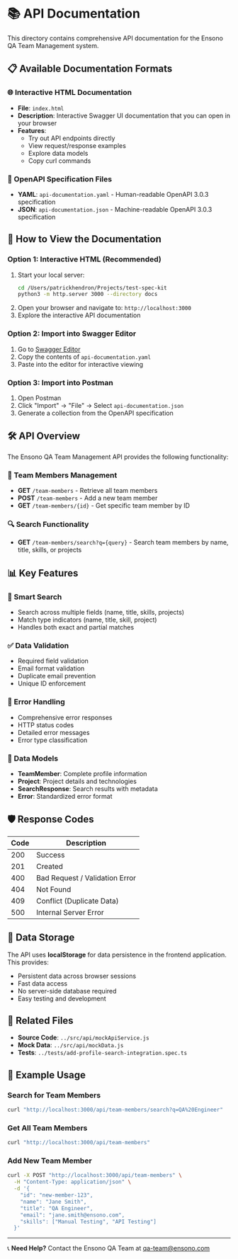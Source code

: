 # 📚 API Documentation

This directory contains comprehensive API documentation for the Ensono QA Team Management system.

## 📋 Available Documentation Formats

### 🌐 Interactive HTML Documentation
- **File**: `index.html`
- **Description**: Interactive Swagger UI documentation that you can open in your browser
- **Features**: 
  - Try out API endpoints directly
  - View request/response examples
  - Explore data models
  - Copy curl commands

### 📄 OpenAPI Specification Files
- **YAML**: `api-documentation.yaml` - Human-readable OpenAPI 3.0.3 specification
- **JSON**: `api-documentation.json` - Machine-readable OpenAPI 3.0.3 specification

## 🚀 How to View the Documentation

### Option 1: Interactive HTML (Recommended)
1. Start your local server:
   ```bash
   cd /Users/patrickhendron/Projects/test-spec-kit
   python3 -m http.server 3000 --directory docs
   ```
2. Open your browser and navigate to: `http://localhost:3000`
3. Explore the interactive API documentation

### Option 2: Import into Swagger Editor
1. Go to [Swagger Editor](https://editor.swagger.io/)
2. Copy the contents of `api-documentation.yaml`
3. Paste into the editor for interactive viewing

### Option 3: Import into Postman
1. Open Postman
2. Click "Import" → "File" → Select `api-documentation.json`
3. Generate a collection from the OpenAPI specification

## 🛠️ API Overview

The Ensono QA Team Management API provides the following functionality:

### 👥 Team Members Management
- **GET** `/team-members` - Retrieve all team members
- **POST** `/team-members` - Add a new team member
- **GET** `/team-members/{id}` - Get specific team member by ID

### 🔍 Search Functionality
- **GET** `/team-members/search?q={query}` - Search team members by name, title, skills, or projects

## 📊 Key Features

### 🎯 Smart Search
- Search across multiple fields (name, title, skills, projects)
- Match type indicators (name, title, skill, project)
- Handles both exact and partial matches

### ✅ Data Validation
- Required field validation
- Email format validation
- Duplicate email prevention
- Unique ID enforcement

### 🔄 Error Handling
- Comprehensive error responses
- HTTP status codes
- Detailed error messages
- Error type classification

### 📁 Data Models
- **TeamMember**: Complete profile information
- **Project**: Project details and technologies
- **SearchResponse**: Search results with metadata
- **Error**: Standardized error format

## 🛡️ Response Codes

| Code | Description |
|------|-------------|
| 200 | Success |
| 201 | Created |
| 400 | Bad Request / Validation Error |
| 404 | Not Found |
| 409 | Conflict (Duplicate Data) |
| 500 | Internal Server Error |

## 💾 Data Storage

The API uses **localStorage** for data persistence in the frontend application. This provides:
- Persistent data across browser sessions
- Fast data access
- No server-side database required
- Easy testing and development

## 🔗 Related Files

- **Source Code**: `../src/api/mockApiService.js`
- **Mock Data**: `../src/api/mockData.js`
- **Tests**: `../tests/add-profile-search-integration.spec.ts`

## 📝 Example Usage

### Search for Team Members
```bash
curl "http://localhost:3000/api/team-members/search?q=QA%20Engineer"
```

### Get All Team Members
```bash
curl "http://localhost:3000/api/team-members"
```

### Add New Team Member
```bash
curl -X POST "http://localhost:3000/api/team-members" \
  -H "Content-Type: application/json" \
  -d '{
    "id": "new-member-123",
    "name": "Jane Smith",
    "title": "QA Engineer",
    "email": "jane.smith@ensono.com",
    "skills": ["Manual Testing", "API Testing"]
  }'
```

---

📞 **Need Help?**
Contact the Ensono QA Team at qa-team@ensono.com